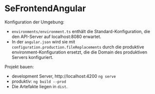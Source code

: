 # SeFrontendAngular

Konfiguration der Umgebung:
  * `environments/environment.ts` enthält die Standard-Konfiguration, die den API-Server auf localhost:8080 erwartet.
  * In der `angular.json` wird sie mit `configuration.production.fileReplacements` durch die produktive environment-Konfiguration ersetzt, die die Domain des produktiven Servers konfiguriert.

Projekt bauen:
  * development Server, http://localhost:4200 `ng serve`
  * produktiv: `ng build --prod`
  * Die Artefakte liegen in `dist`.